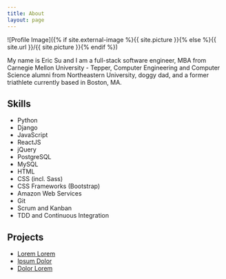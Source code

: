 ```yaml
---
title: About
layout: page
---
```


![Profile Image]({% if site.external-image %}{{ site.picture }}{% else %}{{ site.url }}/{{ site.picture }}{% endif %})

<p>My name is Eric Su and I am a full-stack software engineer, MBA from Carnegie Mellon University - Tepper, Computer Engineering and Computer Science alumni from Northeastern University, doggy dad, and a former triathlete currently based in Boston, MA.</p>

<h2>Skills</h2>

<ul class="skill-list">
	<li>Python</li>
	<li>Django</li>
	<li>JavaScript</li>
	<li>ReactJS</li>
	<li>jQuery</li>
	<li>PostgreSQL</li>
	<li>MySQL</li>
	<li>HTML</li>
	<li>CSS (incl. Sass)</li>
	<li>CSS Frameworks (Bootstrap)</li>
	<li>Amazon Web Services</li>
	<li>Git</li>
	<li>Scrum and Kanban</li>
	<li>TDD and Continuous Integration</li>
</ul>

<h2>Projects</h2>

<ul>
	<li><a href="https://github.com/">Lorem Lorem</a></li>
	<li><a href="https://github.com/">Ipsum Dolor</a></li>
	<li><a href="https://github.com/">Dolor Lorem</a></li>
</ul>
